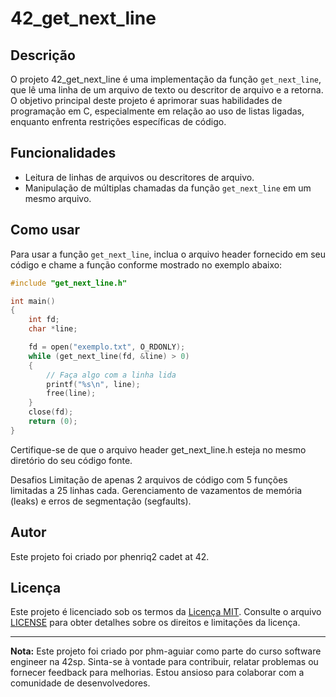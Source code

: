 # 42_get_next_line

## Descrição
O projeto 42_get_next_line é uma implementação da função `get_next_line`, que lê uma linha de um arquivo de texto ou descritor de arquivo e a retorna. O objetivo principal deste projeto é aprimorar suas habilidades de programação em C, especialmente em relação ao uso de listas ligadas, enquanto enfrenta restrições específicas de código.

## Funcionalidades
- Leitura de linhas de arquivos ou descritores de arquivo.
- Manipulação de múltiplas chamadas da função `get_next_line` em um mesmo arquivo.

## Como usar
Para usar a função `get_next_line`, inclua o arquivo header fornecido em seu código e chame a função conforme mostrado no exemplo abaixo:

```c
#include "get_next_line.h"

int main()
{
    int fd;
    char *line;

    fd = open("exemplo.txt", O_RDONLY);
    while (get_next_line(fd, &line) > 0)
    {
        // Faça algo com a linha lida
        printf("%s\n", line);
        free(line);
    }
    close(fd);
    return (0);
}
```
Certifique-se de que o arquivo header get_next_line.h esteja no mesmo diretório do seu código fonte.

Desafios
Limitação de apenas 2 arquivos de código com 5 funções limitadas a 25 linhas cada.
Gerenciamento de vazamentos de memória (leaks) e erros de segmentação (segfaults).

## Autor
Este projeto foi criado por phenriq2 cadet at 42.



## Licença
Este projeto é licenciado sob os termos da [Licença MIT](LICENSE). Consulte o arquivo [LICENSE](LICENSE) para obter detalhes sobre os direitos e limitações da licença.

---

**Nota:** Este projeto foi criado por phm-aguiar como parte do curso software engineer na 42sp. Sinta-se à vontade para contribuir, relatar problemas ou fornecer feedback para melhorias. Estou ansioso para colaborar com a comunidade de desenvolvedores.


